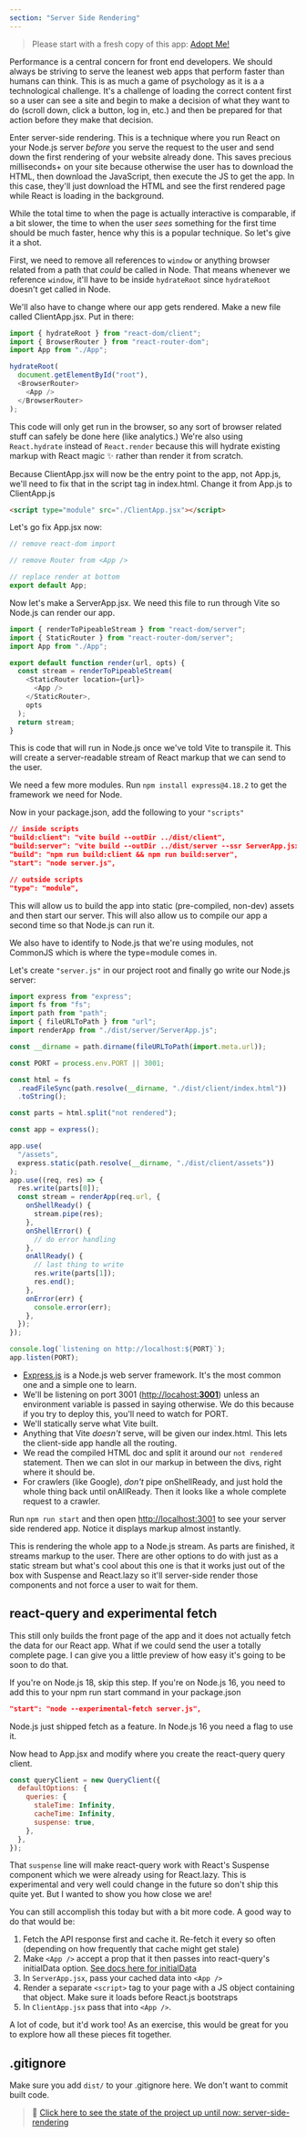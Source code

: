 ```yaml
---
section: "Server Side Rendering"
---
```


> Please start with a fresh copy of this app: [Adopt Me!][app]

Performance is a central concern for front end developers. We should always be striving to serve the leanest web apps that perform faster than humans can think. This is as much a game of psychology as it is a a technological challenge. It's a challenge of loading the correct content first so a user can see a site and begin to make a decision of what they want to do (scroll down, click a button, log in, etc.) and then be prepared for that action before they make that decision.

Enter server-side rendering. This is a technique where you run React on your Node.js server _before_ you serve the request to the user and send down the first rendering of your website already done. This saves precious milliseconds+ on your site because otherwise the user has to download the HTML, then download the JavaScript, then execute the JS to get the app. In this case, they'll just download the HTML and see the first rendered page while React is loading in the background.

While the total time to when the page is actually interactive is comparable, if a bit slower, the time to when the user _sees_ something for the first time should be much faster, hence why this is a popular technique. So let's give it a shot.

First, we need to remove all references to `window` or anything browser related from a path that _could_ be called in Node. That means whenever we reference `window`, it'll have to be inside `hydrateRoot` since `hydrateRoot` doesn't get called in Node.

We'll also have to change where our app gets rendered. Make a new file called ClientApp.jsx. Put in there:

```javascript
import { hydrateRoot } from "react-dom/client";
import { BrowserRouter } from "react-router-dom";
import App from "./App";

hydrateRoot(
  document.getElementById("root"),
  <BrowserRouter>
    <App />
  </BrowserRouter>
);
```

This code will only get run in the browser, so any sort of browser related stuff can safely be done here (like analytics.) We're also using `React.hydrate` instead of `React.render` because this will hydrate existing markup with React magic ✨ rather than render it from scratch.

Because ClientApp.jsx will now be the entry point to the app, not App.js, we'll need to fix that in the script tag in index.html. Change it from App.js to ClientApp.js

```html
<script type="module" src="./ClientApp.jsx"></script>
```

Let's go fix App.jsx now:

```javascript
// remove react-dom import

// remove Router from <App />

// replace render at bottom
export default App;
```

Now let's make a ServerApp.jsx. We need this file to run through Vite so Node.js can render our app.

```javascript
import { renderToPipeableStream } from "react-dom/server";
import { StaticRouter } from "react-router-dom/server";
import App from "./App";

export default function render(url, opts) {
  const stream = renderToPipeableStream(
    <StaticRouter location={url}>
      <App />
    </StaticRouter>,
    opts
  );
  return stream;
}
```

This is code that will run in Node.js once we've told Vite to transpile it. This will create a server-readable stream of React markup that we can send to the user.

We need a few more modules. Run `npm install express@4.18.2` to get the framework we need for Node.

Now in your package.json, add the following to your `"scripts"`

```json
// inside scripts
"build:client": "vite build --outDir ../dist/client",
"build:server": "vite build --outDir ../dist/server --ssr ServerApp.jsx",
"build": "npm run build:client && npm run build:server",
"start": "node server.js",

// outside scripts
"type": "module",
```

This will allow us to build the app into static (pre-compiled, non-dev) assets and then start our server. This will also allow us to compile our app a second time so that Node.js can run it.

We also have to identify to Node.js that we're using modules, not CommonJS which is where the type=module comes in.

Let's create `"server.js"` in our project root and finally go write our Node.js server:

```javascript
import express from "express";
import fs from "fs";
import path from "path";
import { fileURLToPath } from "url";
import renderApp from "./dist/server/ServerApp.js";

const __dirname = path.dirname(fileURLToPath(import.meta.url));

const PORT = process.env.PORT || 3001;

const html = fs
  .readFileSync(path.resolve(__dirname, "./dist/client/index.html"))
  .toString();

const parts = html.split("not rendered");

const app = express();

app.use(
  "/assets",
  express.static(path.resolve(__dirname, "./dist/client/assets"))
);
app.use((req, res) => {
  res.write(parts[0]);
  const stream = renderApp(req.url, {
    onShellReady() {
      stream.pipe(res);
    },
    onShellError() {
      // do error handling
    },
    onAllReady() {
      // last thing to write
      res.write(parts[1]);
      res.end();
    },
    onError(err) {
      console.error(err);
    },
  });
});

console.log(`listening on http://localhost:${PORT}`);
app.listen(PORT);
```

- [Express.js](https://expressjs.com) is a Node.js web server framework. It's the most common one and a simple one to learn.
- We'll be listening on port 3001 ([http://locahost:**3001**]()) unless an environment variable is passed in saying otherwise. We do this because if you try to deploy this, you'll need to watch for PORT.
- We'll statically serve what Vite built.
- Anything that Vite _doesn't_ serve, will be given our index.html. This lets the client-side app handle all the routing.
- We read the compiled HTML doc and split it around our `not rendered` statement. Then we can slot in our markup in between the divs, right where it should be.
- For crawlers (like Google), _don't_ pipe onShellReady, and just hold the whole thing back until onAllReady. Then it looks like a whole complete request to a crawler.

Run `npm run start` and then open [http://localhost:3001]() to see your server side rendered app. Notice it displays markup almost instantly.

This is rendering the whole app to a Node.js stream. As parts are finished, it streams markup to the user. There are other options to do with just as a static stream but what's cool about this one is that it works just out of the box with Suspense and React.lazy so it'll server-side render those components and not force a user to wait for them.

## react-query and experimental fetch

This still only builds the front page of the app and it does not actually fetch the data for our React app. What if we could send the user a totally complete page. I can give you a little preview of how easy it's going to be soon to do that.

If you're on Node.js 18, skip this step. If you're on Node.js 16, you need to add this to your npm run start command in your package.json

```json
"start": "node --experimental-fetch server.js",
```

Node.js just shipped fetch as a feature. In Node.js 16 you need a flag to use it.

Now head to App.jsx and modify where you create the react-query query client.

```javascript
const queryClient = new QueryClient({
  defaultOptions: {
    queries: {
      staleTime: Infinity,
      cacheTime: Infinity,
      suspense: true,
    },
  },
});
```

That `suspense` line will make react-query work with React's Suspense component which we were already using for React.lazy. This is experimental and very well could change in the future so don't ship this quite yet. But I wanted to show you how close we are!

You can still accomplish this today but with a bit more code. A good way to do that would be:

1. Fetch the API response first and cache it. Re-fetch it every so often (depending on how frequently that cache might get stale)
1. Make `<App />` accept a prop that it then passes into react-query's initialData option. [See docs here for initialData][data]
1. In `ServerApp.jsx`, pass your cached data into `<App />`
1. Render a separate `<script>` tag to your page with a JS object containing that object. Make sure it loads before React.js bootstraps
1. In `ClientApp.jsx` pass that into `<App />`.

A lot of code, but it'd work too! As an exercise, this would be great for you to explore how all these pieces fit together.

## .gitignore

Make sure you add `dist/` to your .gitignore here. We don't want to commit built code.

> 🏁 [Click here to see the state of the project up until now: server-side-rendering][step]

[step]: https://github.com/btholt/citr-v8-project/tree/master/server-side-rendering
[app]: https://github.com/btholt/citr-v8-project/tree/master/14-context
[data]: https://tanstack.com/query/v4/docs/guides/ssr#using-initialdata